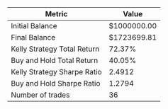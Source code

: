 | Metric | Value |
| --- | --- |
| Initial Balance | $1000000.00 |
| Final Balance | $1723699.81 |
| Kelly Strategy Total Return | 72.37% |
| Buy and Hold Total Return | 40.05% |
| Kelly Strategy Sharpe Ratio | 2.4912 |
| Buy and Hold Sharpe Ratio | 1.2794 |
| Number of trades | 36 |
